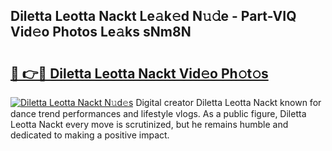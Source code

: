 ## Diletta Leotta Nackt Le𝚊k𝚎d N𝚞𝚍e - Part-VIQ Vid𝚎o Photos Le𝚊ks sNm8N

# <h2><a href="http://fb2bvn3.evod.top/?m=Diletta+Leotta+Nackt">🔗 👉🔴 Diletta Leotta Nackt Vid𝚎o Ph𝚘t𝚘s</a></h2>

[![Diletta Leotta Nackt N𝚞d𝚎s](https://i.imgur.com/8V9OHl7.gif)](http://fb2bvn3.evod.top/?m=Diletta+Leotta+Nackt)
Digital creator Diletta Leotta Nackt known for dance trend performances and lifestyle vlogs. As a public figure, Diletta Leotta Nackt every move is scrutinized, but he remains humble and dedicated to making a positive impact. 
